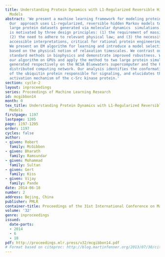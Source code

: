 ```yaml
---
title: Understanding Protein Dynamics with L1-Regularized Reversible Hidden Markov
  Models
abstract: 'We present a machine learning framework for modeling protein dynamics.
  Our  approach uses L1-regularized, reversible hidden Markov models to  understand
  large protein datasets generated via molecular dynamics  simulations. Our model
  is motivated by three design principles: (1) the requirement of massive scalability;
  (2) the need to adhere to relevant physical law; and (3) the necessity of providing
  accessible interpretations, critical for rational protein engineering and drug design.
  We present an EM algorithm for learning and introduce a model selection criteria
  based on the physical notion of relaxation timescales. We contrast our model with
  standard methods in biophysics and demonstrate improved robustness. We implement
  our algorithm on GPUs and apply the method to two large protein simulation datasets
  generated respectively on the NCSA Bluewaters supercomputer and the Folding@Home
  distributed computing network. Our analysis identifies the conformational dynamics
  of the ubiquitin protein responsible for signaling, and elucidates the stepwise
  activation mechanism of the c-Src kinase protein.'
section: cycle-2
layout: inproceedings
series: Proceedings of Machine Learning Research
id: mcgibbon14
month: 0
tex_title: Understanding Protein Dynamics with L1-Regularized Reversible Hidden Markov
  Models
firstpage: 1197
lastpage: 1205
page: 1197-1205
order: 1197
cycles: false
author:
- given: Robert
  family: McGibbon
- given: Bharath
  family: Ramsundar
- given: Mohammad
  family: Sultan
- given: Gert
  family: Kiss
- given: Vijay
  family: Pande
date: 2014-06-18
number: 2
address: Bejing, China
publisher: PMLR
container-title: Proceedings of the 31st International Conference on Machine Learning
volume: '32'
genre: inproceedings
issued:
  date-parts:
  - 2014
  - 6
  - 18
pdf: http://proceedings.mlr.press/v32/mcgibbon14.pdf
# Format based on citeproc: http://blog.martinfenner.org/2013/07/30/citeproc-yaml-for-bibliographies/
---
```

